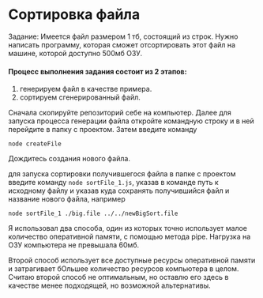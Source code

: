 # Сортировка файла

Задание: Имеется файл размером 1 тб, состоящий из строк. Нужно написать программу, которая сможет отсортировать этот файл на машине, которой доступно 500мб ОЗУ.


#### Процесс выполнения задания состоит из 2 этапов: 
1. генерируем файл в качестве примера. 
2. сортируем сгенерированный файл. 


Сначала скопируйте репозиторий себе на компьютер. Далее для запуска процесса генерации файла откройте командную строку и в ней перейдите в папку с проектом. Затем введите команду 

```
node createFile
```

Дождитесь создания нового файла.   


для запуска сортировки получившегося файла в папке с проектом введите команду `node sortFile_1.js`, указав в команде путь 
к исходному файлу и указав куда сохранять получившийся файл и название нового файла, например 

```
node sortFile_1 ./big.file ../../newBigSort.file
```

Я использовал два способа, один из которых точно использует малое количество оперативной памяти, с помощью метода pipe. Нагрузка на ОЗУ компьютера не превышала 60мб.

Второй способ использует все доступные ресурсы оперативной памяти и затрагивает бОльшее количество ресурсов компьютера в целом. 
Считаю второй способ не оптимальным, но оставлю его здесь в качестве менее подходящей, но возможной альтернативы. 